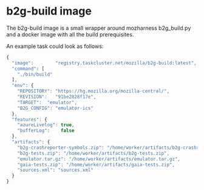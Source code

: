 # b2g-build image

The b2g-build image is a small wrapper around mozharness b2g_build.py
and a docker image with all the build prerequisites.

An example task could look as follows:
```js
{
  "image":        "registry.taskcluster.net/mozilla/b2g-build:latest",
  "command": [
    "./bin/build"
  ],
  "env": {
    "REPOSITORY": "https://hg.mozilla.org/mozilla-central/",
    "REVISION":   "91be2828f17e",
    "TARGET":  "emulator",
    "B2G_CONFIG": "emulator-ics"
  },
  "features": {
    "azureLivelog": true,
    "bufferLog":    false
  },
  "artifacts": {
    "b2g-crashreporter-symbols.zip": "/home/worker/artifacts/b2g-crashreporter-symbols.zip",
    "b2g-tests.zip": "/home/worker/artifacts/b2g-tests.zip",
    "emulator.tar.gz": "/home/worker/artifacts/emulator.tar.gz",
    "gaia-tests.zip": "/home/worker/artifacts/gaia-tests.zip",
    "sources.xml": "sources.xml"
  }
}
```
